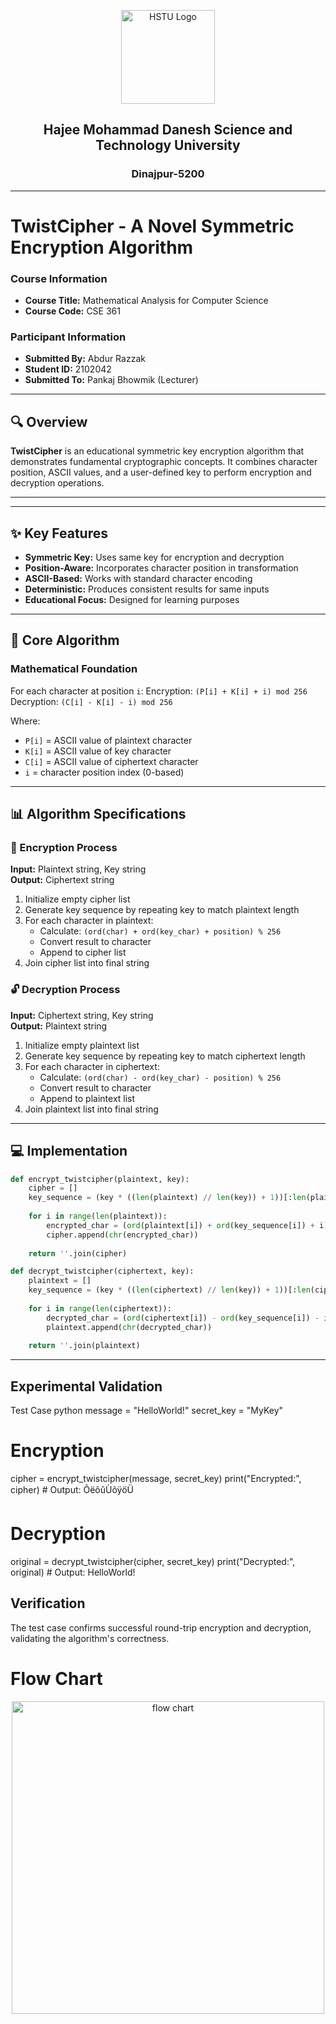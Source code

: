 <p align="center">
  <img src="./HSTU_Logo.png" alt="HSTU Logo" width="150">
</p>

<h2 align="center"><strong>Hajee Mohammad Danesh Science and Technology University</strong></h2>

<h3 align="center">Dinajpur-5200</h3>

---

# TwistCipher - A Novel Symmetric Encryption Algorithm

### Course Information
- **Course Title:** Mathematical Analysis for Computer Science  
- **Course Code:** CSE 361  


### Participant Information
- **Submitted By:** Abdur Razzak  
- **Student ID:** 2102042  
- **Submitted To:** Pankaj Bhowmik (Lecturer)  

---

## 🔍 Overview
**TwistCipher** is an educational symmetric key encryption algorithm that demonstrates fundamental cryptographic concepts. It combines character position, ASCII values, and a user-defined key to perform encryption and decryption operations.

---

---

## ✨ Key Features
- **Symmetric Key:** Uses same key for encryption and decryption
- **Position-Aware:** Incorporates character position in transformation
- **ASCII-Based:** Works with standard character encoding
- **Deterministic:** Produces consistent results for same inputs
- **Educational Focus:** Designed for learning purposes

--- 

## 🧮 Core Algorithm

### Mathematical Foundation
For each character at position `i`:
Encryption: `(P[i] + K[i] + i) mod 256`
Decryption: `(C[i] - K[i] - i) mod 256`

Where:
- `P[i]` = ASCII value of plaintext character
- `K[i]` = ASCII value of key character
- `C[i]` = ASCII value of ciphertext character
- `i` = character position index (0-based)

---

## 📊 Algorithm Specifications

### 🔐 Encryption Process
**Input:** Plaintext string, Key string  
**Output:** Ciphertext string  

1. Initialize empty cipher list
2. Generate key sequence by repeating key to match plaintext length
3. For each character in plaintext:
   - Calculate: `(ord(char) + ord(key_char) + position) % 256`
   - Convert result to character
   - Append to cipher list
4. Join cipher list into final string

### 🔓 Decryption Process
**Input:** Ciphertext string, Key string  
**Output:** Plaintext string  

1. Initialize empty plaintext list
2. Generate key sequence by repeating key to match ciphertext length
3. For each character in ciphertext:
   - Calculate: `(ord(char) - ord(key_char) - position) % 256`
   - Convert result to character
   - Append to plaintext list
4. Join plaintext list into final string

---

## 💻 Implementation

```python
def encrypt_twistcipher(plaintext, key):
    cipher = []
    key_sequence = (key * ((len(plaintext) // len(key)) + 1))[:len(plaintext)]
    
    for i in range(len(plaintext)):
        encrypted_char = (ord(plaintext[i]) + ord(key_sequence[i]) + i) % 256
        cipher.append(chr(encrypted_char))
    
    return ''.join(cipher)

def decrypt_twistcipher(ciphertext, key):
    plaintext = []
    key_sequence = (key * ((len(ciphertext) // len(key)) + 1))[:len(ciphertext)]
    
    for i in range(len(ciphertext)):
        decrypted_char = (ord(ciphertext[i]) - ord(key_sequence[i]) - i) % 256
        plaintext.append(chr(decrypted_char))
    
    return ''.join(plaintext)

```
------
## Experimental Validation
Test Case
python
message = "HelloWorld!"
secret_key = "MyKey"

# Encryption
cipher = encrypt_twistcipher(message, secret_key)
print("Encrypted:", cipher)  # Output: ÕëõûÙõÿöÜ

# Decryption
original = decrypt_twistcipher(cipher, secret_key)
print("Decrypted:", original)  # Output: HelloWorld!

## Verification
The test case confirms successful round-trip encryption and decryption, validating the algorithm's correctness.

# Flow Chart 
<p align="center">
  <img src="./flowchar.png" alt="flow chart" width="500">
</p>
